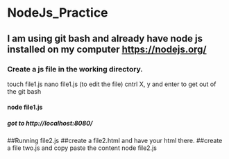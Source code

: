 # NodeJs_Practice
## I am using git bash and already have node js installed on my computer https://nodejs.org/
### Create a js file in the working directory.
touch file1.js
nano file1.js (to edit the file)
cntrl X, y and enter to get out of the git bash
#### node file1.js
##### got to http://localhost:8080/
##Running file2.js
##create a file2.html and have your html there.
##create a file two.js and copy paste the content
node file2.js
